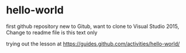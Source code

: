 # hello-world
first github repository
new to Gitub, want to clone to Visual Studio 2015, Change to readme file is this text only
 
trying out the lesson at https://guides.github.com/activities/hello-world/

